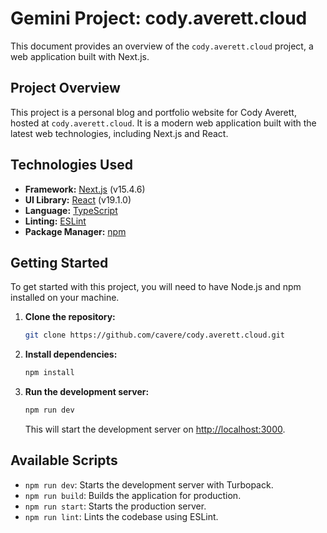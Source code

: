# Gemini Project: cody.averett.cloud

This document provides an overview of the `cody.averett.cloud` project, a web application built with Next.js.

## Project Overview

This project is a personal blog and portfolio website for Cody Averett, hosted at `cody.averett.cloud`. It is a modern web application built with the latest web technologies, including Next.js and React.

## Technologies Used

*   **Framework:** [Next.js](https://nextjs.org/) (v15.4.6)
*   **UI Library:** [React](https://react.dev/) (v19.1.0)
*   **Language:** [TypeScript](https://www.typescriptlang.org/)
*   **Linting:** [ESLint](https://eslint.org/)
*   **Package Manager:** [npm](https://www.npmjs.com/)

## Getting Started

To get started with this project, you will need to have Node.js and npm installed on your machine.

1.  **Clone the repository:**

    ```bash
    git clone https://github.com/cavere/cody.averett.cloud.git
    ```

2.  **Install dependencies:**

    ```bash
    npm install
    ```

3.  **Run the development server:**

    ```bash
    npm run dev
    ```

    This will start the development server on [http://localhost:3000](http://localhost:3000).

## Available Scripts

*   `npm run dev`: Starts the development server with Turbopack.
*   `npm run build`: Builds the application for production.
*   `npm run start`: Starts the production server.
*   `npm run lint`: Lints the codebase using ESLint.
